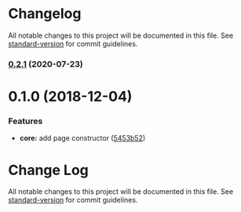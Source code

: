 # Changelog

All notable changes to this project will be documented in this file. See [standard-version](https://github.com/conventional-changelog/standard-version) for commit guidelines.

### [0.2.1](https://github.com/assholev0/nuxtpress/compare/v0.1.0...v0.2.1) (2020-07-23)

<a name="0.1.0"></a>
# 0.1.0 (2018-12-04)


### Features

* **core:** add page constructor ([5453b52](https://github.com/assholev0/nuxtpress/commit/5453b52))



# Change Log

All notable changes to this project will be documented in this file. See [standard-version](https://github.com/conventional-changelog/standard-version) for commit guidelines.
